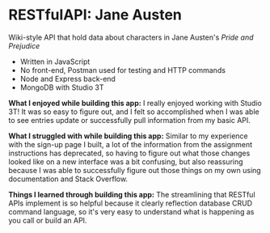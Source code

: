# RESTfulAPI: Jane Austen

Wiki-style API that hold data about characters in Jane Austen's *Pride and Prejudice*
- Written in JavaScript
- No front-end, Postman used for testing and HTTP commands
- Node and Express back-end
- MongoDB with Studio 3T


**What I enjoyed while building this app:** I really enjoyed working with Studio 3T! It was so easy to figure out, and I felt so accomplished when I was able to see entries update or successfully pull information from my basic API.

**What I struggled with while building this app:** Similar to my experience with the sign-up page I built, a lot of the information from the assignment instructions has deprecated, so having to figure out what those changes looked like on a new interface was a bit confusing, but also reassuring because I was able to successfully figure out those things on my own using documentation and Stack Overflow.

**Things I learned through building this app:** The streamlining that RESTful APIs implement is so helpful because it clearly reflection database CRUD command language, so it's very easy to understand what is happening as you call or build an API. 
